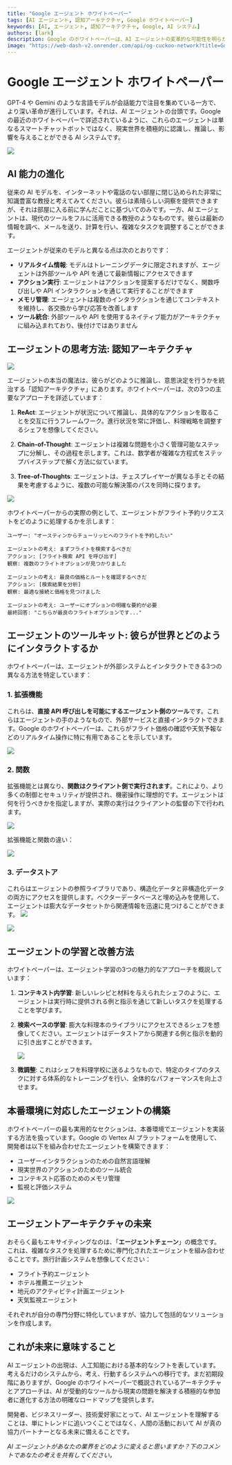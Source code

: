 ```yaml
---
title: "Google エージェント ホワイトペーパー"
tags: [AI エージェント, 認知アーキテクチャ, Google ホワイトペーパー]
keywords: [AI, エージェント, 認知アーキテクチャ, Google, AI システム]
authors: [lark]
description: Google のホワイトペーパーは、AI エージェントの変革的な可能性を明らかにし、彼らが現実世界を認識し、推論し、影響を与える能力を示しています。これらのエージェントが、リアルタイム情報アクセス、アクション実行能力、ツール統合を通じて、従来の AI モデルとどのように異なるかを発見してください。
image: "https://web-dash-v2.onrender.com/api/og-cuckoo-network?title=Google%20エージェント%20ホワイトペーパー"
---
```


# Google エージェント ホワイトペーパー

GPT-4 や Gemini のような言語モデルが会話能力で注目を集めている一方で、より深い革命が進行しています。それは、AI エージェントの台頭です。Google の最近のホワイトペーパーで詳述されているように、これらのエージェントは単なるスマートチャットボットではなく、現実世界を積極的に認識し、推論し、影響を与えることができる AI システムです。

![](https://web-dash-v2.onrender.com/api/og-cuckoo-network?title=Google%20エージェント%20ホワイトペーパー)

## AI 能力の進化

従来の AI モデルを、インターネットや電話のない部屋に閉じ込められた非常に知識豊富な教授と考えてみてください。彼らは素晴らしい洞察を提供できますが、それは部屋に入る前に学んだことに基づいてのみです。一方、AI エージェントは、現代のツールをフルに活用できる教授のようなものです。彼らは最新の情報を調べ、メールを送り、計算を行い、複雑なタスクを調整することができます。

エージェントが従来のモデルと異なる点は次のとおりです：

- **リアルタイム情報**: モデルはトレーニングデータに限定されますが、エージェントは外部ツールや API を通じて最新情報にアクセスできます
- **アクション実行**: エージェントはアクションを提案するだけでなく、関数呼び出しや API インタラクションを通じて実行することができます
- **メモリ管理**: エージェントは複数のインタラクションを通じてコンテキストを維持し、各交換から学び応答を改善します
- **ツール統合**: 外部ツールや API を使用するネイティブ能力がアーキテクチャに組み込まれており、後付けではありません

## エージェントの思考方法: 認知アーキテクチャ

![](https://cuckoo-network.b-cdn.net/google-agent-1-arch.webp)

エージェントの本当の魔法は、彼らがどのように推論し、意思決定を行うかを統治する「認知アーキテクチャ」にあります。ホワイトペーパーは、次の3つの主要なアプローチを詳述しています：

1. **ReAct**: エージェントが状況について推論し、具体的なアクションを取ることを交互に行うフレームワーク。進行状況を常に評価し、料理戦略を調整するシェフを想像してください。

2. **Chain-of-Thought**: エージェントは複雑な問題を小さく管理可能なステップに分解し、その過程を示します。これは、数学者が複雑な方程式をステップバイステップで解く方法に似ています。

3. **Tree-of-Thoughts**: エージェントは、チェスプレイヤーが異なる手とその結果を考慮するように、複数の可能な解決策のパスを同時に探ります。

![](https://cuckoo-network.b-cdn.net/google-agent-2-reasoning-in-the-orchestration-layer.webp)

ホワイトペーパーからの実際の例として、エージェントがフライト予約リクエストをどのように処理するかを示します：

```
ユーザー: "オースティンからチューリッヒへのフライトを予約したい"

エージェントの考え: まずフライトを検索するべきだ
アクション: [フライト検索 API を呼び出す]
観察: 複数のフライトオプションが見つかりました

エージェントの考え: 最良の価格とルートを確認するべきだ
アクション: [検索結果を分析]
観察: 最適な接続と価格を見つけました

エージェントの考え: ユーザーにオプションの明確な要約が必要
最終回答: "こちらが最良のフライトオプションです..."
```

## エージェントのツールキット: 彼らが世界とどのようにインタラクトするか

ホワイトペーパーは、エージェントが外部システムとインタラクトできる3つの異なる方法を特定しています：

### 1. 拡張機能

これらは、**直接 API 呼び出しを可能にするエージェント側のツール**です。これらはエージェントの手のようなもので、外部サービスと直接インタラクトできます。Google のホワイトペーパーは、これらがフライト価格の確認や天気予報などのリアルタイム操作に特に有用であることを示しています。

![](https://cuckoo-network.b-cdn.net/google-agent-3-extension.webp)

### 2. 関数
拡張機能とは異なり、**関数はクライアント側で実行されます**。これにより、より多くの制御とセキュリティが提供され、機密操作に理想的です。エージェントは何を行うべきかを指定しますが、実際の実行はクライアントの監督の下で行われます。

![](https://cuckoo-network.b-cdn.net/google-agent-8-function.webp)

拡張機能と関数の違い：

![](https://cuckoo-network.b-cdn.net/google-agent-9-diff-extensions-functions.webp)

### 3. データストア

これらはエージェントの参照ライブラリであり、構造化データと非構造化データの両方にアクセスを提供します。ベクターデータベースと埋め込みを使用して、エージェントは膨大なデータセットから関連情報を迅速に見つけることができます。
![](https://cuckoo-network.b-cdn.net/google-agent-4-data-store.webp)

![](https://cuckoo-network.b-cdn.net/google-agent-5-data-store-details.webp)

## エージェントの学習と改善方法

ホワイトペーパーは、エージェント学習の3つの魅力的なアプローチを概説しています：

1. **コンテキスト内学習**: 新しいレシピと材料を与えられたシェフのように、エージェントは実行時に提供される例と指示を通じて新しいタスクを処理することを学びます。

2. **検索ベースの学習**: 膨大な料理本のライブラリにアクセスできるシェフを想像してください。エージェントはデータストアから関連する例と指示を動的に引き出すことができます。

   ![](https://cuckoo-network.b-cdn.net/google-agent-6-rag-workflow.webp)

3. **微調整**: これはシェフを料理学校に送るようなもので、特定のタイプのタスクに対する体系的なトレーニングを行い、全体的なパフォーマンスを向上させます。

## 本番環境に対応したエージェントの構築

ホワイトペーパーの最も実用的なセクションは、本番環境でエージェントを実装する方法を扱っています。Google の Vertex AI プラットフォームを使用して、開発者は以下を組み合わせたエージェントを構築できます：

- ユーザーインタラクションのための自然言語理解
- 現実世界のアクションのためのツール統合
- コンテキスト応答のためのメモリ管理
- 監視と評価システム

![](https://cuckoo-network.b-cdn.net/google-agent-7-e2e-built-with-vertex.webp)

## エージェントアーキテクチャの未来

おそらく最もエキサイティングなのは、「**エージェントチェーン**」の概念です。これは、複雑なタスクを処理するために専門化されたエージェントを組み合わせることです。旅行計画システムを想像してください：

- フライト予約エージェント
- ホテル推薦エージェント
- 地元のアクティビティ計画エージェント
- 天気監視エージェント

それぞれが自分の専門分野に特化していますが、協力して包括的なソリューションを作成します。

## これが未来に意味すること

AI エージェントの出現は、人工知能における基本的なシフトを表しています。考えるだけのシステムから、考え、行動するシステムへの移行です。まだ初期段階にありますが、Google のホワイトペーパーで概説されているアーキテクチャとアプローチは、AI が受動的なツールから現実の問題を解決する積極的な参加者に進化する方法の明確なロードマップを提供します。

開発者、ビジネスリーダー、技術愛好家にとって、AI エージェントを理解することは、単にトレンドに追いつくことではなく、人間の活動において AI が真の協力パートナーとなる未来に備えることです。

*AI エージェントがあなたの業界をどのように変えると思いますか？下のコメントであなたの考えを共有してください。*